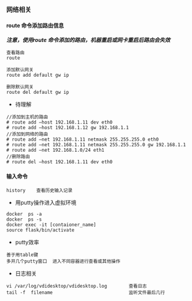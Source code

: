 ### 网络相关


####  route 命令添加路由信息
***注意，使用route 命令添加的路由，机器重启或网卡重启后路由会失效***
```
查看路由
route

添加默认网关
route add default gw ip

删除默认网关
route del default gw ip

```
- 待理解
```
//添加到主机的路由
# route add –host 192.168.1.11 dev eth0
# route add –host 192.168.1.12 gw 192.168.1.1
//添加到网络的路由
# route add –net 192.168.1.11 netmask 255.255.255.0 eth0
# route add –net 192.168.1.11 netmask 255.255.255.0 gw 192.168.1.1
# route add –net 192.168.1.0/24 eth1
//删除路由
# route del –host 192.168.1.11 dev eth0
```


#### 输入命令
```
history    查看历史输入记录
```

  - 用putty操作进入虚拟环境
  ```
  docker  ps -a
  docker  ps -s
  docker exec -it [contaioner_name]
  source flask/bin/activate
  ```
   - putty效率
  ```
  善于用table键
  多开几个putty窗口  进入不同容器进行查看或其他操作
  ```


  - 日志相关
  ```
  vi /var/log/vdidesktop/vdidesktop.log        查看日志
  tail -f  filename                            监听文件最后几行
  ```
